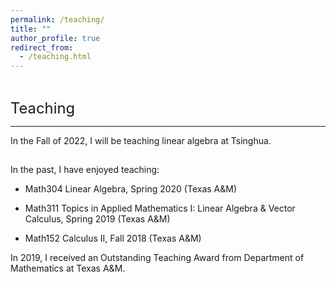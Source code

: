 ```yaml
---
permalink: /teaching/
title: ""
author_profile: true
redirect_from: 
  - /teaching.html
---
```

  
  
<hr style="height:1pt; visibility:hidden;" />
<hr style="height:1pt; visibility:hidden;" />

<span style="font-size:1.7em; font-weight:410;">Teaching</span>
<hr style="height:1pt;"/>

In the Fall of 2022, I will be teaching linear algebra at Tsinghua.


<hr style="height:1pt; visibility:hidden;" />
  
  
In the past, I have enjoyed teaching:

* Math304 Linear Algebra, Spring 2020 (Texas A&M)

* Math311 Topics in Applied Mathematics I: Linear Algebra & Vector Calculus, Spring 2019 (Texas A&M)

* Math152 Calculus II, Fall 2018 (Texas A&M)  

In 2019, I received an Outstanding Teaching Award from Department of Mathematics at Texas A&M.